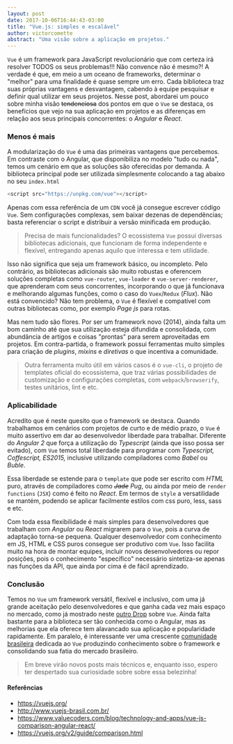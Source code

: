 ```yaml
---
layout: post
date: 2017-10-06T16:44:43-03:00
title: "Vue.js: simples e escalável"
author: victorcomette
abstract: "Uma visão sobre a aplicação em projetos."
---
```


`Vue` é um framework para JavaScript revolucionário que com certeza irá resolver TODOS os seus problemas!!! Não convence não é mesmo?! A verdade é que, em meio a um oceano de frameworks, determinar o "melhor" para uma finalidade é quase sempre um erro. Cada biblioteca traz suas próprias vantagens e desvantagem, cabendo à equipe pesquisar e definir qual utilizar em seus projetos. Nesse post, abordarei um pouco sobre minha visão ~~tendenciosa~~ dos pontos em que o `Vue` se destaca, os benefícios que vejo na sua aplicação em projetos e as diferenças em relação aos seus principais concorrentes: o *Angular* e *React*.


### Menos é mais

A modularização do `Vue` é uma das primeiras vantagens que percebemos. Em contraste com o Angular, que disponibiliza no modelo "tudo ou nada", temos um cenário em que as soluções são oferecidas por demanda. A biblioteca principal pode ser utilizada simplesmente colocando a tag abaixo no seu `index.html`

```js
<script src="https://unpkg.com/vue"></script>
```

Apenas com essa referência de um `CDN` você já consegue escrever código `Vue`. Sem configurações complexas, sem baixar dezenas de dependências; basta referenciar o script e distribuir a versão minificada em produção.

> Precisa de mais funcionalidades? O ecossistema `Vue` possui diversas bibliotecas adicionais, que funcionam de forma independente e flexível, entregando apenas aquilo que interessa e tem utilidade.

Isso não significa que seja um framework básico, ou incompleto. Pelo contrário, as bibliotecas adicionais são muito robustas e oferencem soluções completas como `vue-router`, `vue-loader` e `vue-server-renderer`, que aprenderam com seus concorrentes, incorporando o que já funcionava e melhorando algumas funções, como o caso do `Vuex`/`Redux` (*Flux*). Não está convencido? Não tem problema, o `Vue` é flexível e compatível com outras bibliotecas como, por exemplo *Page js* para rotas.

Mas nem tudo são flores. Por ser um framework novo (2014), ainda falta um bom caminho até que sua utilização esteja difundida e consolidada, com abundância de artigos e coisas "prontas" para serem aproveitadas em projetos. Em contra-partida, o framework possui ferramentas muito simples para criação de *plugins*, *mixins* e *diretivas* o que incentiva a comunidade.

> Outra ferramenta muito útil em vários casos é o `vue-cli`, o projeto de templates oficial do ecossistema, que traz várias possibilidades de customização e configurações completas, com `webpack`/`browserify`, testes unitários, lint e etc.


### Aplicabilidade

Acredito que é neste quesito que o framework se destaca. Quando trabalhamos em cenários com projetos de curto e de médio prazo, o `Vue` é muito assertivo em dar ao desenvolvedor liberdade para trabalhar. Diferente do *Angular 2* que força a utilização do *Typescript* (ainda que isso possa ser evitado), com `Vue` temos total liberdade para programar com *Typescript, Coffescript, ES2015,* inclusive utilizando compiladores como *Babel* ou *Buble*.

Essa liberdade se estende para o `template` que pode ser escrito com *HTML* puro, através de compiladores como *~~Jade~~ Pug*, ou ainda por meio de `render functions` (`JSX`) como é feito no *React*. Em termos de `style` a versatilidade se mantém, podendo se aplicar facilmente estilos com css puro, less, sass e etc.

Com toda essa flexibilidade é mais simples para desenvolvedores que trabalham com *Angular* ou *React* migrarem para o `Vue`, pois a curva de adaptação torna-se pequena. Qualquer desenvolvedor com conhecimento em JS, HTML e CSS puros consegue ser produtivo com `Vue`. Isso facilita muito na hora de montar equipes, incluir novos desenvolvedores ou repor posições, pois o conhecimento "específico" necessário sintetiza-se apenas nas funções da API, que ainda por cima é de fácil aprendizado.


### Conclusão

Temos no `Vue` um framework versátil, flexível e inclusivo, com uma já grande aceitação pelo desenvolvedores e que ganha cada vez mais espaço no mercado, como já mostrado neste [outro Drop](http://cwisoftware.github.io/drops/vue-introducao) sobre `Vue`. Ainda falta bastante para a biblioteca ser tão conhecida como o Angular, mas as melhorias que ela oferece tem alavancado sua aplicação e popularidade rapidamente. Em paralelo, é interessante ver uma crescente [comunidade brasileira](http://www.vuejs-brasil.com.br/) dedicada ao `Vue` produzindo conhecimento sobre o framework e consolidando sua fatia do mercado brasileiro.

> Em breve virão novos posts mais técnicos e, enquanto isso, espero ter despertado sua curiosidade sobre sobre essa belezinha!

#### Referências

* https://vuejs.org/
* http://www.vuejs-brasil.com.br/
* https://www.valuecoders.com/blog/technology-and-apps/vue-js-comparison-angular-react/
* https://vuejs.org/v2/guide/comparison.html
